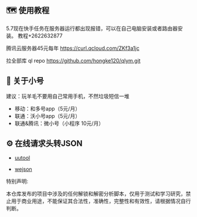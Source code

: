 ## :world_map: 使用教程

5.7现在快手任务在服务器运行都出现报错，可以在自己电脑安装或者路由器安装。
教程+2622632877

腾讯云服务器45元每年 https://curl.qcloud.com/ZKf3a1jc

拉全部库   ql repo https://github.com/hongke120/qlym.git
    

## :loudspeaker: 关于小号

建议：玩羊毛不要用自己常用手机，不然垃圾短信一堆

* 移动：和多号app（5元/月）
* 联通：沃小号app（5元/月）
* 联通&腾讯：微小号（小程序 10元/月）


## :gear: 在线请求头转JSON

* [uutool](https://uutool.cn/header2json/)

* [wejson](https://wejson.cn/header2json/)

特别声明:

本仓库发布的项目中涉及的任何解锁和解密分析脚本，仅用于测试和学习研究，禁止用于商业用途，不能保证其合法性，准确性，完整性和有效性，请根据情况自行判断。